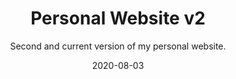---
slug: "/components/sections/Portfolio/Portfolio"
date: "2020-08-03"
title: "Personal Website v2"
subtitle: "Second and current version of my personal website."
company: "Kaleb Giger"
description: "The second version of my personal website."
mainImage: "./personal-website-v2-main.png"
tech:
    - React
    - Gatsby
    - GraphQL
---